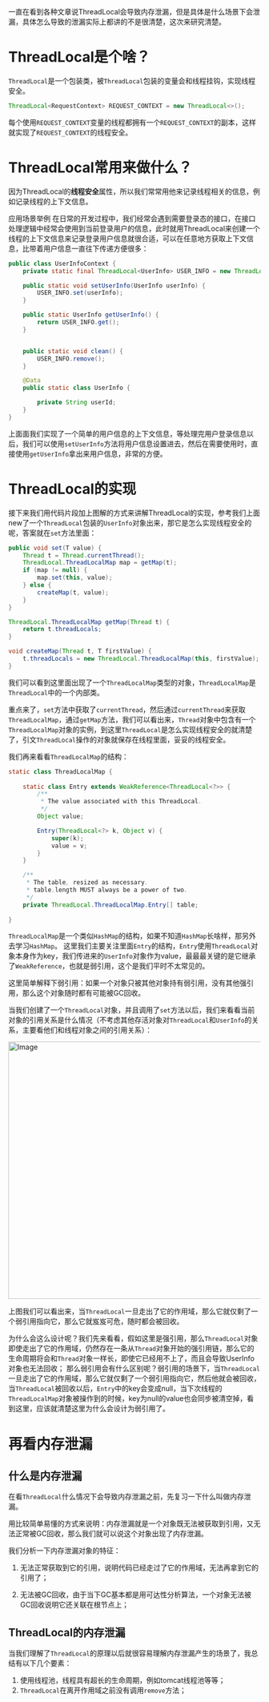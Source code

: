 一直在看到各种文章说ThreadLocal会导致内存泄漏，但是具体是什么场景下会泄漏，具体怎么导致的泄漏实际上都讲的不是很清楚，这次来研究清楚。

# ThreadLocal是个啥？

`ThreadLocal`是一个包装类，被`ThreadLocal`包装的变量会和线程挂钩，实现线程安全。
```java
ThreadLocal<RequestContext> REQUEST_CONTEXT = new ThreadLocal<>();
```
每个使用`REQUEST_CONTEXT`变量的线程都拥有一个`REQUEST_CONTEXT`的副本，这样就实现了`REQUEST_CONTEXT`的线程安全。

# ThreadLocal常用来做什么？
因为ThreadLocal的**线程安全**属性，所以我们常常用他来记录线程相关的信息，例如记录线程的上下文信息。

应用场景举例
在日常的开发过程中，我们经常会遇到需要登录态的接口，在接口处理逻辑中经常会使用到当前登录用户的信息，此时就用ThreadLocal来创建一个线程的上下文信息来记录登录用户信息就很合适，可以在任意地方获取上下文信息，比带着用户信息一直往下传递方便很多：
```java
public class UserInfoContext {
    private static final ThreadLocal<UserInfo> USER_INFO = new ThreadLocal<>();

    public static void setUserInfo(UserInfo userInfo) {
        USER_INFO.set(userInfo);
    }

    public static UserInfo getUserInfo() {
        return USER_INFO.get();
    }


    public static void clean() {
        USER_INFO.remove();
    }

    @Data
    public static class UserInfo {

        private String userId;
    }
}
```
上面面我们实现了一个简单的用户信息的上下文信息，等处理完用户登录信息以后，我们可以使用`setUserInfo`方法将用户信息设置进去，然后在需要使用时，直接使用`getUserInfo`拿出来用户信息，非常的方便。

# ThreadLocal的实现

接下来我们用代码片段加上图解的方式来讲解ThreadLocal的实现，参考我们上面new了一个`ThreadLocal`包装的`UserInfo`对象出来，那它是怎么实现线程安全的呢，答案就在`set`方法里面：
```java
public void set(T value) {
    Thread t = Thread.currentThread();
    ThreadLocal.ThreadLocalMap map = getMap(t);
    if (map != null) {
        map.set(this, value);
    } else {
        createMap(t, value);
    }
}

ThreadLocal.ThreadLocalMap getMap(Thread t) {
    return t.threadLocals;
}

void createMap(Thread t, T firstValue) {
    t.threadLocals = new ThreadLocal.ThreadLocalMap(this, firstValue);
}
```
我们可以看到这里面出现了一个`ThreadLocalMap`类型的对象，`ThreadLocalMap`是`ThreadLocal`中的一个内部类。

重点来了，`set`方法中获取了`currentThread`，然后通过`currentThread`来获取`ThreadLocalMap`，通过`getMap`方法，我们可以看出来，`Thread`对象中包含有一个`ThreadLocalMap`对象的实例，到这里`ThreadLocal`是怎么实现线程安全的就清楚了，引文`ThreadLocal`操作的对象就保存在线程里面，妥妥的线程安全。

我们再来看看`ThreadLocalMap`的结构：
```java
static class ThreadLocalMap {
    
    static class Entry extends WeakReference<ThreadLocal<?>> {
        /**
         * The value associated with this ThreadLocal.
         */
        Object value;

        Entry(ThreadLocal<?> k, Object v) {
            super(k);
            value = v;
        }
    }

    /**
     * The table, resized as necessary.
     * table.length MUST always be a power of two.
     */
    private ThreadLocal.ThreadLocalMap.Entry[] table;
    
}
```

`ThreadLocalMap`是一个类似`HashMap`的结构，如果不知道`HashMap`长啥样，那另外去学习`HashMap`。
这里我们主要关注里面`Entry`的结构，`Entry`使用`ThreadLocal`对象本身作为key，我们传进来的`UserInfo`对象作为value，最最最关键的是它继承了`WeakReference`，也就是弱引用，这个是我们平时不太常见的。


这里简单解释下弱引用：如果一个对象只被其他对象持有弱引用，没有其他强引用，那么这个对象随时都有可能被GC回收。

当我们创建了一个`ThreadLocal`对象，并且调用了`set`方法以后，我们来看看当前对象的引用关系是什么情况（不考虑其他存活对象对`ThreadLocal`和`UserInfo`的关系，主要看他们和线程对象之间的引用关系）：

<img width="514" alt="Image" src="https://github.com/user-attachments/assets/be1a5802-c197-4ea2-a2a7-aec3959ea3fe" />

上图我们可以看出来，当`ThreadLocal`一旦走出了它的作用域，那么它就仅剩了一个弱引用指向它，那么它就岌岌可危，随时都会被回收。

为什么会这么设计呢？我们先来看看，假如这里是强引用，那么`ThreadLocal`对象即使走出了它的作用域，仍然存在一条从`Thread`对象开始的强引用链，那么它的生命周期将会和`Thread`对象一样长，即使它已经用不上了，而且会导致UserInfo对象也无法回收；
那么弱引用会有什么区别呢？弱引用的场景下，当`ThreadLocal`一旦走出了它的作用域，那么它就仅剩了一个弱引用指向它，然后他就会被回收，当`ThreadLocal`被回收以后，`Entry`中的key会变成null，当下次线程的`ThreadLocalMap`对象被操作到的时候，key为null的value也会同步被清空掉，看到这里，应该就清楚这里为什么会设计为弱引用了。

# 再看内存泄漏

## 什么是内存泄漏

在看`ThreadLocal`什么情况下会导致内存泄漏之前，先复习一下什么叫做内存泄漏。

用比较简单易懂的方式来说明：内存泄漏就是一个对象既无法被获取到引用，又无法正常被GC回收，那么我们就可以说这个对象出现了内存泄漏。

我们分析一下内存泄漏对象的特征：

1. 无法正常获取到它的引用，说明代码已经走过了它的作用域，无法再拿到它的引用了；

2. 无法被GC回收，由于当下GC基本都是用可达性分析算法，一个对象无法被GC回收说明它还关联在根节点上；

## ThreadLocal的内存泄漏

当我们理解了`ThreadLocal`的原理以后就很容易理解内存泄漏产生的场景了，我总结有以下几个要素：
1. 使用线程池，线程具有超长的生命周期，例如tomcat线程池等等；
2. `ThreadLocal`在离开作用域之前没有调用`remove`方法；
